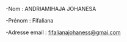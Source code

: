  -Nom : ANDRIAMIHAJA JOHANESA 
 
 -Prénom : Fifaliana
 
 -Adresse email : fifalianajohaness@gmai.com
